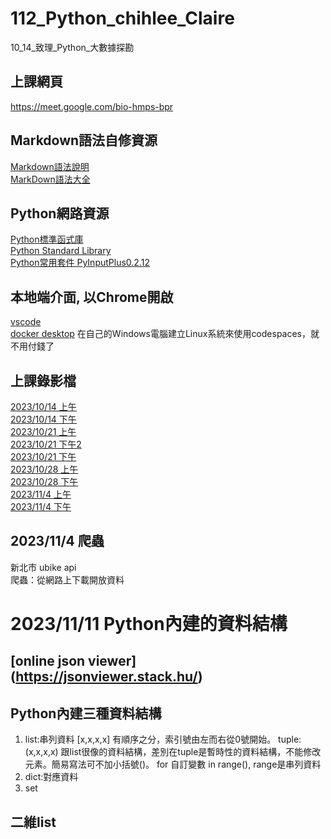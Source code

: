 # 112_Python_chihlee_Claire
10_14_致理_Python_大數據探勘

## 上課網頁
https://meet.google.com/bio-hmps-bpr

## Markdown語法自修資源
[Markdown語法說明](https://markdown.tw/)<br />
[MarkDown語法大全](https://hackmd.io/@eMP9zQQ0Qt6I8Uqp2Vqy6w/SyiOheL5N/%2FBVqowKshRH246Q7UDyodFA?type=book)

## Python網路資源
[Python標準函式庫](https://python-doc-tw.github.io/library/index.html)<br />
[Python Standard Library](https://docs.python.org/3/library/index.html)<br />
[Python常用套件 PyInputPlus0.2.12](https://pypi.org/project/PyInputPlus/)

## 本地端介面, 以Chrome開啟
[vscode](https://code.visualstudio.com/docs/?dv=win)<br/>
[docker desktop](https://www.docker.com/products/docker-desktop/) 在自己的Windows電腦建立Linux系統來使用codespaces，就不用付錢了

## 上課錄影檔
[2023/10/14 上午](https://www.youtube.com/watch?v=YWTf5MMuTlY)<br />
[2023/10/14 下午](https://www.youtube.com/watch?v=ywgZoFSFy6o)<br />
[2023/10/21 上午](https://www.youtube.com/watch?v=mTQnQarFk0c)<br />
[2023/10/21 下午2](https://www.youtube.com/watch?v=_D8jTDrcVkk)<br />
[2023/10/21 下午](https://www.youtube.com/watch?v=xilBp4OW_S4)<br />
[2023/10/28 上午](https://www.youtube.com/watch?v=OmaI3Lk14xs)<br />
[2023/10/28 下午](https://www.youtube.com/watch?v=bPO4ogiVKmE)<br />
[2023/11/4 上午]()<br />
[2023/11/4 下午](https://www.youtube.com/watch?v=6bIXI2lhDu0)

## 2023/11/4 爬蟲
新北市 ubike api<br />
爬蟲：從網路上下載開放資料

# 2023/11/11 Python內建的資料結構
## [online json viewer] (https://jsonviewer.stack.hu/)
## Python內建三種資料結構
1. list:串列資料 [x,x,x,x] 有順序之分，索引號由左而右從0號開始。
   tuple: (x,x,x,x) 跟list很像的資料結構，差別在tuple是暫時性的資料結構，不能修改元素。簡易寫法可不加小括號()。
   for 自訂變數 in range(), range是串列資料
2. dict:對應資料 
3. set

## 二維list
